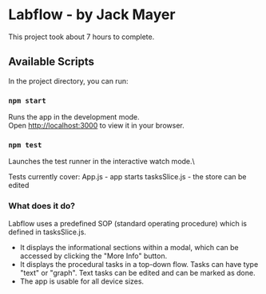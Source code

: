 # Labflow - by Jack Mayer
This project took about 7 hours to complete.

## Available Scripts

In the project directory, you can run:

### `npm start`

Runs the app in the development mode.\
Open [http://localhost:3000](http://localhost:3000) to view it in your browser.

### `npm test`

Launches the test runner in the interactive watch mode.\

Tests currently cover:
App.js - app starts
tasksSlice.js - the store can be edited



### What does it do?

Labflow uses a predefined SOP (standard operating procedure) which is defined in tasksSlice.js. 
- It displays the informational sections within a modal, which can be accessed by clicking the "More Info" button.
- It displays the procedural tasks in a top-down flow. Tasks can have type "text" or "graph". Text tasks can be edited and can be marked as done.
- The app is usable for all device sizes.



